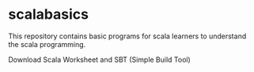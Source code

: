 # scalabasics
This repository contains basic programs for scala learners to understand the scala programming.


Download Scala Worksheet and SBT (Simple Build Tool)
